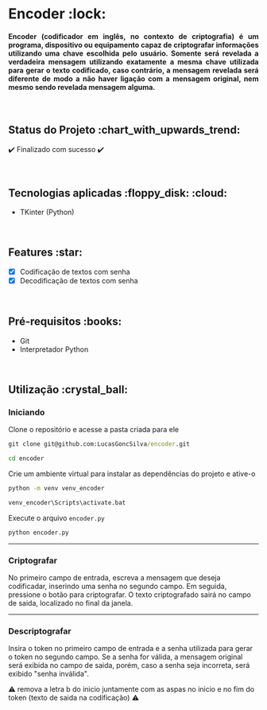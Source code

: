 <h1>Encoder :lock: </h1>

<h4 align='justify'>Encoder (codificador em inglês, no contexto de criptografia) é um programa, dispositivo ou equipamento capaz de criptografar informações utilizando uma chave escolhida pelo usuário.
Somente será revelada a verdadeira mensagem utilizando exatamente a mesma chave utilizada para gerar o texto codificado, caso contrário, a mensagem revelada será diferente de modo a não haver ligação com a mensagem original, nem mesmo sendo revelada mensagem alguma.</h4>

<br>

<h2>Status do Projeto :chart_with_upwards_trend: </h2>

:heavy_check_mark: Finalizado com sucesso :heavy_check_mark:

<!-- :construction: Em andamento :construction: -->

<!-- :link: Confira [aqui](website). :link: -->

<br>

<h2>Tecnologias aplicadas :floppy_disk: :cloud: </h2>

<ul>
<li>TKinter (Python)</li>
</ul>

<br>

<h2>Features :star: </h2>

- [x] Codificação de textos com senha
- [x] Decodificação de textos com senha

<br>

<h2>Pré-requisitos :books: </h2>

<!-- Nenhuma ferramenta de pré-requisito necessaria. -->

<ul>
<li>Git</li>
<li>Interpretador Python</li>
</ul>

<br>

<h2>Utilização :crystal_ball: </h2>

<h3>Iniciando</h3>

Clone o repositório e acesse a pasta criada para ele
```cmd
git clone git@github.com:LucasGoncSilva/encoder.git

cd encoder
```

Crie um ambiente virtual para instalar as dependências do projeto e ative-o
```cmd
python -m venv venv_encoder

venv_encoder\Scripts\activate.bat
```

Execute o arquivo `encoder.py`
```cmd
python encoder.py
```


---

<h3>Criptografar</h3>

No primeiro campo de entrada, escreva a mensagem que deseja codificadar, inserindo uma senha no segundo campo. Em seguida, pressione o botão para criptografar. O texto criptografado sairá no campo de saida, localizado no final da janela.


---

<h3>Descriptografar</h3>

Insira o token no primeiro campo de entrada e a senha utilizada para gerar o token no segundo campo. Se a senha for válida, a mensagem original será exibida no campo de saida, porém, caso a senha seja incorreta, será exibido "senha inválida".

:warning: remova a letra b do inicio juntamente com as aspas no inicio e no fim do token (texto de saida na codificação) :warning:
